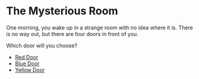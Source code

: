 # The Mysterious Room

One morning, you wake up in a strange room with no idea where it is. There is no way out, but there are four doors in front of you.

Which door will you choose?

- [Red Door](red-door.md)
- [Blue Door](blue-door.md)
- [Yellow Door](yellow-door.md)